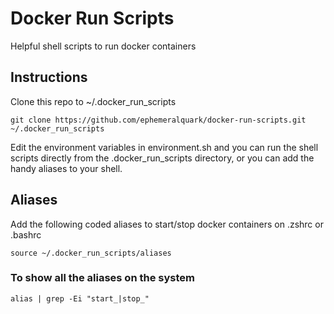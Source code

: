 # Docker Run Scripts

Helpful shell scripts to run docker containers 

## Instructions
Clone this repo to ~/.docker_run_scripts
```
git clone https://github.com/ephemeralquark/docker-run-scripts.git ~/.docker_run_scripts
```

Edit the environment variables in environment.sh and you can run the shell scripts directly from the .docker_run_scripts directory, or you can add the handy aliases to your shell.

## Aliases
Add the following coded aliases to start/stop docker containers on .zshrc or .bashrc
```
source ~/.docker_run_scripts/aliases
```
### To show all the aliases on the system
```
alias | grep -Ei "start_|stop_"
```
